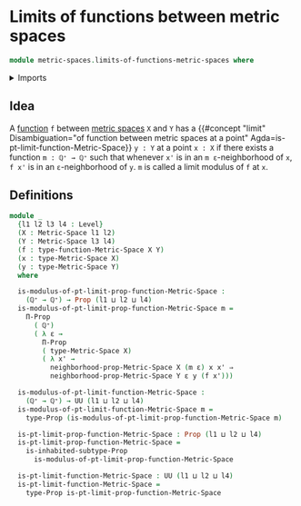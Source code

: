 # Limits of functions between metric spaces

```agda
module metric-spaces.limits-of-functions-metric-spaces where
```

<details><summary>Imports</summary>

```agda
open import elementary-number-theory.positive-rational-numbers

open import foundation.dependent-pair-types
open import foundation.existential-quantification
open import foundation.inhabited-subtypes
open import foundation.propositional-truncations
open import foundation.propositions
open import foundation.subtypes
open import foundation.universe-levels

open import metric-spaces.functions-metric-spaces
open import metric-spaces.metric-spaces
```

</details>

## Idea

A [function](metric-spaces.functions-metric-spaces.md) `f` between
[metric spaces](metric-spaces.metric-spaces.md) `X` and `Y` has a
{{#concept "limit" Disambiguation="of function between metric spaces at a point" Agda=is-pt-limit-function-Metric-Space}}
`y : Y` at a point `x : X` if there exists a function `m : ℚ⁺ → ℚ⁺` such that
whenever `x'` is in an `m ε`-neighborhood of `x`, `f x'` is in an
`ε`-neighborhood of `y`. `m` is called a limit modulus of `f` at `x`.

## Definitions

```agda
module _
  {l1 l2 l3 l4 : Level}
  (X : Metric-Space l1 l2)
  (Y : Metric-Space l3 l4)
  (f : type-function-Metric-Space X Y)
  (x : type-Metric-Space X)
  (y : type-Metric-Space Y)
  where

  is-modulus-of-pt-limit-prop-function-Metric-Space :
    (ℚ⁺ → ℚ⁺) → Prop (l1 ⊔ l2 ⊔ l4)
  is-modulus-of-pt-limit-prop-function-Metric-Space m =
    Π-Prop
      ( ℚ⁺)
      ( λ ε →
        Π-Prop
        ( type-Metric-Space X)
        ( λ x' →
          neighborhood-prop-Metric-Space X (m ε) x x' ⇒
          neighborhood-prop-Metric-Space Y ε y (f x')))

  is-modulus-of-pt-limit-function-Metric-Space :
    (ℚ⁺ → ℚ⁺) → UU (l1 ⊔ l2 ⊔ l4)
  is-modulus-of-pt-limit-function-Metric-Space m =
    type-Prop (is-modulus-of-pt-limit-prop-function-Metric-Space m)

  is-pt-limit-prop-function-Metric-Space : Prop (l1 ⊔ l2 ⊔ l4)
  is-pt-limit-prop-function-Metric-Space =
    is-inhabited-subtype-Prop
      is-modulus-of-pt-limit-prop-function-Metric-Space

  is-pt-limit-function-Metric-Space : UU (l1 ⊔ l2 ⊔ l4)
  is-pt-limit-function-Metric-Space =
    type-Prop is-pt-limit-prop-function-Metric-Space
```
